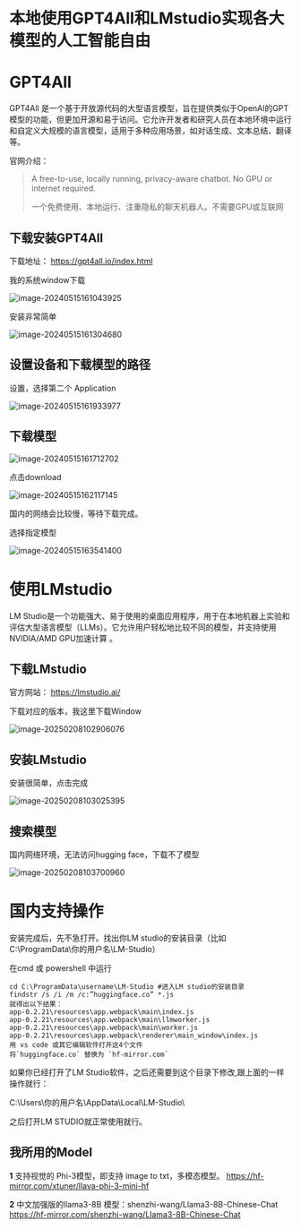 # 本地使用GPT4All和LMstudio实现各大模型的人工智能自由



# GPT4All

GPT4All 是一个基于开放源代码的大型语言模型，旨在提供类似于OpenAI的GPT模型的功能，但更加开源和易于访问。它允许开发者和研究人员在本地环境中运行和自定义大规模的语言模型，适用于多种应用场景，如对话生成、文本总结、翻译等。

官网介绍：

> A free-to-use, locally running, privacy-aware chatbot. No GPU or internet required.
>
> 一个免费使用、本地运行、注重隐私的聊天机器人。不需要GPU或互联网



## 下载安装GPT4All

下载地址： https://gpt4all.io/index.html

我的系统window下载

![image-20240515161043925](https://imgoss.xgss.net/picgo/image-20240515161043925.png?aliyun)



安装非常简单

![image-20240515161304680](https://imgoss.xgss.net/picgo/image-20240515161304680.png?aliyun)



## 设置设备和下载模型的路径

设置，选择第二个 Application 

![image-20240515161933977](https://imgoss.xgss.net/picgo/image-20240515161933977.png?aliyun)



## 下载模型



![image-20240515161712702](https://imgoss.xgss.net/picgo/image-20240515161712702.png?aliyun)







点击download

![image-20240515162117145](https://imgoss.xgss.net/picgo/image-20240515162117145.png?aliyun)

国内的网络会比较慢，等待下载完成。



选择指定模型

![image-20240515163541400](https://imgoss.xgss.net/picgo/image-20240515163541400.png?aliyun)

# 使用LMstudio

LM Studio是一个功能强大、易于使用的桌面应用程序，用于在本地机器上实验和评估大型语言模型（LLMs）。它允许用户轻松地比较不同的模型，并支持使用NVIDIA/AMD GPU加速计算 。

## 下载LMstudio

官方网站： https://lmstudio.ai/

下载对应的版本，我这里下载Window

![image-20250208102906076](https://imgoss.xgss.net/picgo/image-20250208102906076.png?aliyun)

## 安装LMstudio

安装很简单，点击完成

![image-20250208103025395](https://imgoss.xgss.net/picgo/image-20250208103025395.png?aliyun)



## 搜索模型

国内网络环境，无法访问hugging face，下载不了模型

![image-20250208103700960](https://imgoss.xgss.net/picgo/image-20250208103700960.png?aliyun)



# 国内支持操作

安装完成后，先不急打开。找出你LM studio的安装目录（比如C:\ProgramData\你的用户名\LM-Studio）

在cmd 或 powershell 中运行

```
cd C:\ProgramData\username\LM-Studio #进入LM studio的安装目录
findstr /s /i /m /c:”huggingface.co” *.js
就得出以下结果：
app-0.2.21\resources\app.webpack\main\index.js
app-0.2.21\resources\app.webpack\main\llmworker.js
app-0.2.21\resources\app.webpack\main\worker.js
app-0.2.21\resources\app.webpack\renderer\main_window\index.js
用 vs code 或其它编辑软件打开这4个文件
将`huggingface.co` 替换为 `hf-mirror.com`
```

如果你已经打开了LM Studio软件，之后还需要到这个目录下修改,跟上面的一样操作就行：

C:\Users\你的用户名\AppData\Local\LM-Studio\

之后打开LM STUDIO就正常使用就行。

## 我所用的Model

**1** 支持视觉的 Phi-3模型，即支持 image to txt，多模态模型。
https://hf-mirror.com/xtuner/llava-phi-3-mini-hf

**2** 中文加强版的llama3-8B 模型：shenzhi-wang/Llama3-8B-Chinese-Chat
https://hf-mirror.com/shenzhi-wang/Llama3-8B-Chinese-Chat